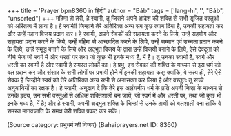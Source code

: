 +++
title = 'Prayer bpn8360 in हिंदी'
author = "Báb"
tags = ['lang-hi', '', "Báb", "unsorted"]
+++
महिमा हो तेरी, हे स्वामी, तू जिसने अपने आदेश की शक्ति से सभी सृजित वस्तुओं को अस्तित्व में लाया है।
हे स्वामी! जिन्हांने तेरे अतिरिक्त अन्य सब कुछ त्याग दिया है, उनकी सहायता कर और उन्हें महान विजय प्रदान कर। हे स्वामी, अपने सेवकों की सहायता करने के लिये, उन्हें सहयोग और सहायता प्रदान करने के लिये, उन्हें महिमा से आच्छादित करने के लिये, उन्हें सम्मान एवं उच्चता प्रदान करने के लिये, उन्हें समृद्ध बनाने के लिये और अद्भुत विजय के द्वारा उन्हें विजयी बनाने के लिये, ऐसे देवदूतां को नीचे भेज जो स्वर्ग में और धरती पर तथा जो कुछ भी इनके मध्य है, में है।
तू उनका स्वामी है, स्वर्ग और धरती का स्वामी है और स्वामी है समस्त लोकों का। हे प्रभु, इन सेवकां की शक्ति के माध्यम से इस धर्म को बल प्रदान कर और संसार के सभी लोगों पर प्रभावी होने में इनकी सहायता कर; क्यांकि, वे सत्य ही, तेरे ऐसे सेवक हैं जिन्होंने स्वयं को तेरे अतिरिक्त अन्य सभी से अनासक्त कर लिया है और वस्तुतः तू सच्चे अनुयायियों का रक्षक है।
हे स्वामी, अनुदान दे कि तेरे इस अलंघनीय धर्म के प्रति अपनी निष्ठा के माध्यम से उनके हृदय, उन सभी वस्तुओं से अधिक शक्तिशाली बन जायें, जो स्वर्ग में और धरती पर, तथा जो कुछ भी इनके मध्य है, में है; और हे स्वामी, अपनी अद्भुत शक्ति के चिन्हां से उनके हाथों को बलशाली बना ताकि वे समस्त मानवजाति के समक्ष तेरी शक्ति प्रकट कर सकें।

(Source category: प्रभुधर्म की विजय)
(Bahaiprayers.net ID: 8360)
